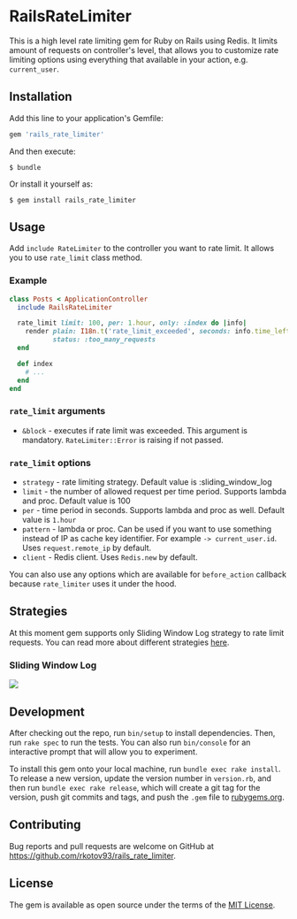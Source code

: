 # RailsRateLimiter

This is a high level rate limiting gem for Ruby on Rails using Redis. It limits amount of requests on controller's level, that allows you to customize rate limiting options using everything that available in your action, e.g. `current_user`.

## Installation

Add this line to your application's Gemfile:

```ruby
gem 'rails_rate_limiter'
```

And then execute:

    $ bundle

Or install it yourself as:

    $ gem install rails_rate_limiter

## Usage

Add `include RateLimiter` to the controller you want to rate limit. It allows you to use `rate_limit` class method.

### Example

```ruby
class Posts < ApplicationController
  include RailsRateLimiter

  rate_limit limit: 100, per: 1.hour, only: :index do |info|
    render plain: I18n.t('rate_limit_exceeded', seconds: info.time_left),
           status: :too_many_requests
  end

  def index
    # ...
  end
end
```

### `rate_limit` arguments
* `&block` - executes if rate limit was exceeded. This argument is mandatory. `RateLimiter::Error` is raising if not passed.

### `rate_limit` options
* `strategy` - rate limiting strategy. Default value is :sliding_window_log
* `limit` - the number of allowed request per time period. Supports lambda and proc. Default value is 100
* `per` - time period in seconds. Supports lambda and proc as well. Default value is `1.hour`
* `pattern` - lambda or proc. Can be used if you want to use something instead of IP as cache key identifier. For example `-> current_user.id`. Uses `request.remote_ip` by default.
* `client` - Redis client. Uses `Redis.new` by default.

You can also use any options which are available for `before_action` callback because `rate_limiter` uses it under the hood.

## Strategies

At this moment gem supports only Sliding Window Log strategy to rate limit requests. You can read more about different strategies [here](https://blog.figma.com/an-alternative-approach-to-rate-limiting-f8a06cf7c94c).

### Sliding Window Log

![](https://cdn-images-1.medium.com/max/1600/1*u_xRdZnWUlQFf0wrp0acrw.png)

## Development

After checking out the repo, run `bin/setup` to install dependencies. Then, run `rake spec` to run the tests. You can also run `bin/console` for an interactive prompt that will allow you to experiment.

To install this gem onto your local machine, run `bundle exec rake install`. To release a new version, update the version number in `version.rb`, and then run `bundle exec rake release`, which will create a git tag for the version, push git commits and tags, and push the `.gem` file to [rubygems.org](https://rubygems.org).

## Contributing

Bug reports and pull requests are welcome on GitHub at https://github.com/rkotov93/rails_rate_limiter.

## License

The gem is available as open source under the terms of the [MIT License](https://opensource.org/licenses/MIT).
